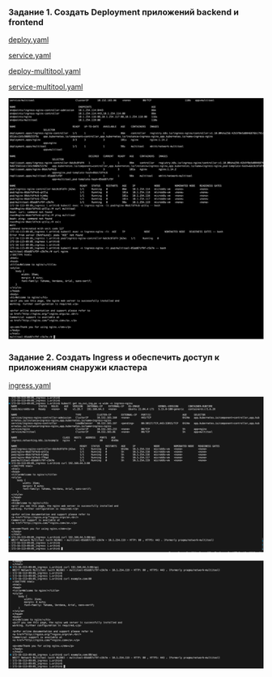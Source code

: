 ### Задание 1. Создать Deployment приложений backend и frontend
[deploy.yaml](deploy.yaml) 

[service.yaml](service.yaml) 

[deploy-multitool.yaml](deploy-multitool.yaml) 

[service-multitool.yaml](service-multitool.yaml) 

![!\[Alt text\](<img/!\[Alt text\](<img/1.png>)>)](<img/1.png>)

### Задание 2. Создать Ingress и обеспечить доступ к приложениям снаружи кластера

[ingress.yaml](ingress.yaml) 

![!\[Alt text\](<img/!\[Alt text\](<img/2.png>)>)](<img/2.png>)


![!\[Alt text\](<img/!\[Alt text\](<img/3.png>)>)](<img/3.png>)



